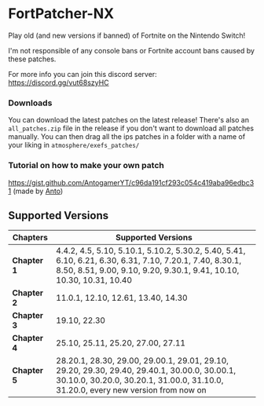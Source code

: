 # FortPatcher-NX


Play old (and new versions if banned) of Fortnite on the Nintendo Switch!

I'm not responsible of any console bans or Fortnite account bans caused by these patches.

For more info you can join this discord server: https://discord.gg/vut68szyHC

### Downloads

You can download the latest patches on the latest release! There's also an `all_patches.zip` file in the release if you don't want to download all patches manually.
You can then drag all the ips patches in a folder with a name of your liking in `atmosphere/exefs_patches/`

### Tutorial on how to make your own patch

https://gist.github.com/AntogamerYT/c96da191cf293c054c419aba96edbc31 (made by [Anto](https://github.com/AntogamerYT))

## Supported Versions

| Chapters     | Supported Versions                                                                                       |
|--------------|---------------------------------------------------------------------------------------------------------|
| **Chapter 1** | 4.4.2, 4.5, 5.10, 5.10.1, 5.10.2, 5.30.2, 5.40, 5.41, 6.10, 6.21, 6.30, 6.31, 7.10, 7.20.1, 7.40, 8.30.1, 8.50, 8.51, 9.00, 9.10, 9.20, 9.30.1, 9.41, 10.10, 10.30, 10.31, 10.40 |
| **Chapter 2** | 11.0.1, 12.10, 12.61, 13.40, 14.30                                                                       |
| **Chapter 3** | 19.10, 22.30                                                                                            |
| **Chapter 4** | 25.10, 25.11, 25.20, 27.00, 27.11                                                      |
| **Chapter 5** | 28.20.1, 28.30, 29.00, 29.00.1, 29.01, 29.10, 29.20, 29.30, 29.40, 29.40.1, 30.00.0, 30.00.1, 30.10.0, 30.20.0, 30.20.1, 31.00.0, 31.10.0, 31.20.0, every new version from now on|


